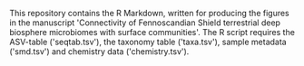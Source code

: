 This repository contains the R Markdown, written for producing the figures in the manuscript 'Connectivity of Fennoscandian Shield terrestrial deep biosphere microbiomes with surface communities'. The R script requires the ASV-table ('seqtab.tsv'), the taxonomy table ('taxa.tsv'), sample metadata ('smd.tsv') and chemistry data ('chemistry.tsv').